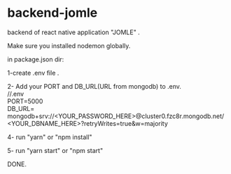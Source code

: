 # backend-jomle
backend of react native application "JOMLE" .

Make sure you installed nodemon globally.

in package.json dir:

  1-create  .env file .
  
  2- Add your PORT and DB_URL(URL from mongodb) to .env.  
    //.env  
        PORT=5000  
        DB_URL= mongodb+srv://<YOUR_PASSWORD_HERE>@cluster0.fzc8r.mongodb.net/<YOUR_DBNAME_HERE>?retryWrites=true&w=majority  
        
  4- run "yarn" or "npm install" 
  
  5- run "yarn start" or "npm start"

DONE.
